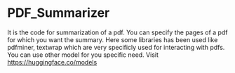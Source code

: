 # PDF_Summarizer
It is the code for summarization of a pdf. You can specify the pages of a pdf for which you want the summary. 
Here some libraries has been used like pdfminer, textwrap which are very specificly used for interacting with pdfs.
You can use other model for you specific need. Visit https://huggingface.co/models 
